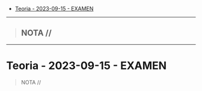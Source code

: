 - [Teoria - 2023-09-15 - EXAMEN](#teoria---2023-09-15---examen)


-----------------
> NOTA //  
> - 
--------------------
# Teoria - 2023-09-15 - EXAMEN

> NOTA //
